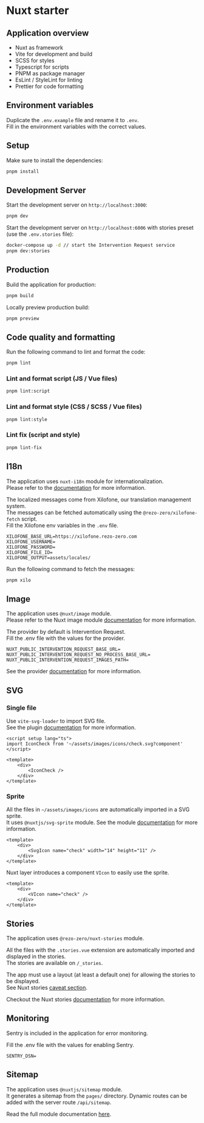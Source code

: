 # Nuxt starter

## Application overview

- Nuxt as framework
- Vite for development and build
- SCSS for styles
- Typescript for scripts
- PNPM as package manager
- EsLint / StyleLint for linting
- Prettier for code formatting

##  Environment variables

Duplicate the `.env.example` file and rename it to `.env`.  
Fill in the environment variables with the correct values.

## Setup

Make sure to install the dependencies:

```bash
pnpm install
```

## Development Server

Start the development server on `http://localhost:3000`:

```bash
pnpm dev
```
Start the development server on `http://localhost:6006` with stories preset (use the `.env.stories` file):

```bash
docker-compose up -d // start the Intervention Request service
pnpm dev:stories
```

## Production

Build the application for production:

```bash
pnpm build
```

Locally preview production build:

```bash
pnpm preview
```

## Code quality and formatting

Run the following command to lint and format the code:

```bash
pnpm lint
```

### Lint and format script (JS / Vue files)

```bash
pnpm lint:script
```

### Lint and format style (CSS / SCSS / Vue files)

```bash
pnpm lint:style
```

### Lint fix (script and style)

```bash
pnpm lint-fix
```

## I18n

The application uses `nuxt-i18n` module for internationalization.  
Please refer to the [documentation](https://v8.i18n.nuxtjs.org/) for more information.

The localized messages come from Xilofone, our translation management system.  
The messages can be fetched automatically using the `@rezo-zero/xilofone-fetch` script.  
Fill the Xilofone env variables in the `.env` file.

```dotenv
XILOFONE_BASE_URL=https://xilofone.rezo-zero.com
XILOFONE_USERNAME=
XILOFONE_PASSWORD=
XILOFONE_FILE_ID=
XILOFONE_OUTPUT=assets/locales/
```

Run the following command to fetch the messages:
```bash
pnpm xilo
```

## Image

The application uses `@nuxt/image` module.  
Please refer to the Nuxt image module [documentation](https://image.nuxt.com/) for more information.

The provider by default is Intervention Request.  
Fill the .env file with the values for the provider.
```dotenv
NUXT_PUBLIC_INTERVENTION_REQUEST_BASE_URL=
NUXT_PUBLIC_INTERVENTION_REQUEST_NO_PROCESS_BASE_URL=
NUXT_PUBLIC_INTERVENTION_REQUEST_IMAGES_PATH=
```
See the provider [documentation](https://github.com/rezozero/intervention-request-provider) for more information.

## SVG

### Single file

Use `vite-svg-loader` to import SVG file.  
See the plugin [documentation](https://github.com/jpkleemans/vite-svg-loader) for more information.

```vue
<script setup lang="ts">
import IconCheck from '~/assets/images/icons/check.svg?component'
</script>

<template>
    <div>
        <IconCheck />
    </div>
</template>
```

### Sprite

All the files in `~/assets/images/icons` are automatically imported in a SVG sprite.  
It uses `@nuxtjs/svg-sprite` module. See the module [documentation](https://github.com/nuxt-modules/svg-sprite/tree/master) for more information.

```vue
<template>
    <div>
        <SvgIcon name="check" width="14" height="11" />
    </div>
</template>
```

Nuxt layer introduces a component `VIcon` to easily use the sprite.

```vue
<template>
    <div>
        <VIcon name="check" />
    </div>
</template>
```

## Stories

The application uses `@rezo-zero/nuxt-stories` module.  

All the files with the `.stories.vue` extension are automatically imported and displayed in the stories.   
The stories are available on `/_stories`.

The app must use a layout (at least a default one) for allowing the stories to be displayed.  
See Nuxt stories [caveat section](https://github.com/rezozero/nuxt-stories?tab=readme-ov-file#caveats).

Checkout the Nuxt stories [documentation](https://github.com/rezozero/nuxt-stories) for more information.


## Monitoring

Sentry is included in the application for error monitoring.

Fill the .env file with the values for enabling Sentry.
```dotenv
SENTRY_DSN=
```


## Sitemap

The application uses `@nuxtjs/sitemap` module.  
It generates a sitemap from the `pages/` directory.
Dynamic routes can be added with the server route `/api/sitemap`.

Read the full module documentation [here](https://www.nuxtseo.com/sitemap/getting-started/installation).
